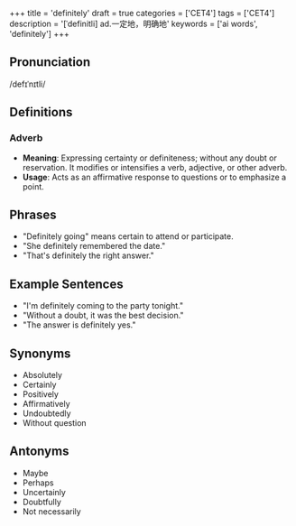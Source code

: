 +++
title = 'definitely'
draft = true
categories = ['CET4']
tags = ['CET4']
description = '[ˈdefinitli] ad.一定地，明确地'
keywords = ['ai words', 'definitely']
+++

## Pronunciation
/defɪˈnɪtli/

## Definitions
### Adverb
- **Meaning**: Expressing certainty or definiteness; without any doubt or reservation. It modifies or intensifies a verb, adjective, or other adverb.
- **Usage**: Acts as an affirmative response to questions or to emphasize a point.

## Phrases
- "Definitely going" means certain to attend or participate.
- "She definitely remembered the date."
- "That's definitely the right answer."

## Example Sentences
- "I'm definitely coming to the party tonight."
- "Without a doubt, it was the best decision."
- "The answer is definitely yes."

## Synonyms
- Absolutely
- Certainly
- Positively
- Affirmatively
- Undoubtedly
- Without question

## Antonyms
- Maybe
- Perhaps
- Uncertainly
- Doubtfully
- Not necessarily
